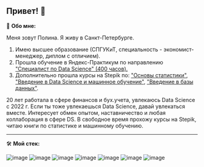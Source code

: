## Привет!  👋

🥷 **Обо мне:**

Меня зовут Полина. Я живу в Санкт-Петербурге.
1. Имею высшее образование (СПГУКиТ, специальность - экономист-менеджер, диплом с отличием).
2. Прошла обучение в Яндекс-Практикум по направлению ["Специалист по Data Science" (400 часов).](https://github.com/fortuna26/fortuna26/blob/main/%D0%95%D1%84%D0%B8%D0%BC%D0%BE%D0%B2%D0%B0%20%D0%9F%D0%BE%D0%BB%D0%B8%D0%BD%D0%B0%20%D0%9D%D0%B8%D0%BA%D0%BE%D0%BB%D0%B0%D0%B5%D0%B2%D0%BD%D0%B0_20232%D0%A6%D0%9F%D0%94%D0%A100628.pdf)
3. Дополнительно прошла курсы на Stepik по: ["Основы статистики"](https://github.com/fortuna26/fortuna26/blob/main/stepik-stat1-Efimova.pdf), ["Введение в Data Science и машинное обучение"](https://github.com/fortuna26/fortuna26/blob/main/stepik-vvedvDS-Efimova.pdf), ["Введение в базы данных"](https://github.com/fortuna26/fortuna26/blob/main/stepik-vvedvbd-Efimova.pdf).

20 лет работала в сфере финансов и бух.учета, увлекаюсь Data Science с 2022 г. Если ты тоже увлекаешься Data Science, давай увлекаться вместе. Интересует обмен опытом, наставничество и любая коллаборация в сфере DS.
В свободное время прохожу курсы на Stepik, читаю книги по статистике и машинному обучению.

--------------------------------------------------------------------------------------------------------------------------------------------------------------------------

🛠️ **Мой стек:**

![image](https://github.com/fortuna26/fortuna26/assets/131257075/1d13ad46-c67c-4362-bb05-8cbce9ea6ade)
![image](https://github.com/fortuna26/fortuna26/assets/131257075/d88ddf55-ce98-403c-a1e3-926f51b613a7)
![image](https://github.com/fortuna26/fortuna26/assets/131257075/bdb94f82-2665-4903-8901-550a4dd13959)
![image](https://github.com/fortuna26/fortuna26/assets/131257075/702f614c-c741-44cc-b65a-52ec9adc7706)
![image](https://github.com/fortuna26/fortuna26/assets/131257075/64eb85d9-88cb-4986-8d86-ef8d3fdb4266)
![image](https://github.com/fortuna26/fortuna26/assets/131257075/1f25874e-0ca3-4f78-9391-480b90dc8826)
![image](https://github.com/fortuna26/fortuna26/assets/131257075/f010e9b3-e430-4cda-8d9d-9be3e03f43db)




